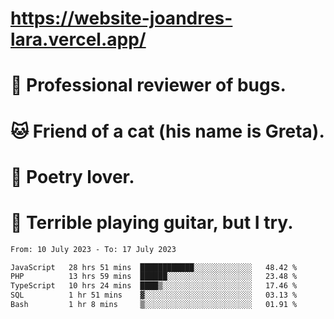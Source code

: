 # https://website-joandres-lara.vercel.app/
# 🐛 Professional reviewer of bugs.
# 🐱 Friend of a cat (his name is Greta).
# 📜 Poetry lover.
# 🎸 Terrible playing guitar, but I try.

<!--START_SECTION:waka-->

```txt
From: 10 July 2023 - To: 17 July 2023

JavaScript   28 hrs 51 mins  ████████████░░░░░░░░░░░░░   48.42 %
PHP          13 hrs 59 mins  ██████░░░░░░░░░░░░░░░░░░░   23.48 %
TypeScript   10 hrs 24 mins  ████▒░░░░░░░░░░░░░░░░░░░░   17.46 %
SQL          1 hr 51 mins    ▓░░░░░░░░░░░░░░░░░░░░░░░░   03.13 %
Bash         1 hr 8 mins     ▒░░░░░░░░░░░░░░░░░░░░░░░░   01.91 %
```

<!--END_SECTION:waka-->
